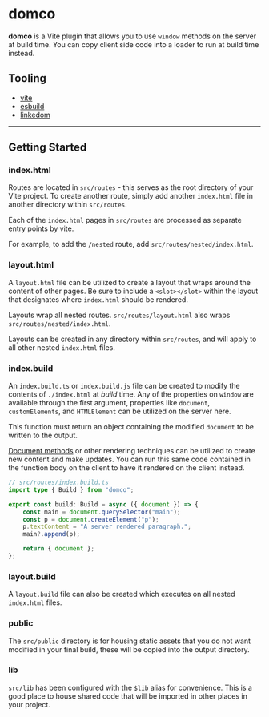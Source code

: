 # domco

**domco** is a Vite plugin that allows you to use `window` methods on the server at build time. You can copy client side code into a loader to run at build time instead.

## Tooling

-   [vite](https://vitejs.dev)
-   [esbuild](https://esbuild.github.io/)
-   [linkedom](https://github.com/WebReflection/linkedom)

---

## Getting Started

### index.html

Routes are located in `src/routes` - this serves as the root directory of your Vite project. To create another route, simply add another `index.html` file in another directory within `src/routes`.

Each of the `index.html` pages in `src/routes` are processed as separate entry points by vite.

For example, to add the `/nested` route, add `src/routes/nested/index.html`.

### layout.html

A `layout.html` file can be utilized to create a layout that wraps around the content of other pages. Be sure to include a `<slot></slot>` within the layout that designates where `index.html` should be rendered.

Layouts wrap all nested routes. `src/routes/layout.html` also wraps `src/routes/nested/index.html`.

Layouts can be created in any directory within `src/routes`, and will apply to all other nested `index.html` files.

### index.build

An `index.build.ts` or `index.build.js` file can be created to modify the contents of `./index.html` at _build_ time. Any of the properties on `window` are available through the first argument, properties like `document`, `customElements`, and `HTMLElement` can be utilized on the server here.

This function must return an object containing the modified `document` to be written to the output.

[Document methods](https://developer.mozilla.org/en-US/docs/Web/API/Document) or other rendering techniques can be utilized to create new content and make updates. You can run this same code contained in the function body on the client to have it rendered on the client instead.

```ts
// src/routes/index.build.ts
import type { Build } from "domco";

export const build: Build = async ({ document }) => {
	const main = document.querySelector("main");
	const p = document.createElement("p");
	p.textContent = "A server rendered paragraph.";
	main?.append(p);

	return { document };
};
```

### layout.build

A `layout.build` file can also be created which executes on all nested `index.html` files.

### public

The `src/public` directory is for housing static assets that you do not want modified in your final build, these will be copied into the output directory.

### lib

`src/lib` has been configured with the `$lib` alias for convenience. This is a good place to house shared code that will be imported in other places in your project.
